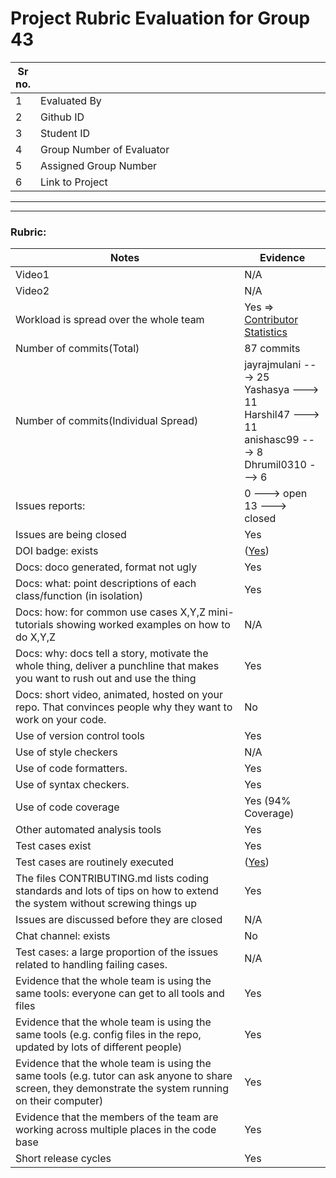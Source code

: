 # Project Rubric Evaluation for Group 43

|Sr no.| <div style="width:500px"></div> |<div style="width:500px"></div> |
|-----|----------------|----------------|
|1| Evaluated By  |Prasad Vithal Kamath|
|2| Github ID | kamathprasad9 |
|3| Student ID | pkamath3, 200477629 |
|4| Group Number of Evaluator | 10 |
|5| Assigned Group Number | 1 |
|6| Link to Project | [Group 1](https://github.com/jayrajmulani/group1-se-homeworks) |

******
******

### Rubric:


|Notes|Evidence|
|-----|---------|
|Video1| N/A | 
|Video2| N/A | 
|Workload is spread over the whole team | Yes => [Contributor Statistics](https://github.com/jayrajmulani/group1-se-homeworks/graphs/contributors) |
|Number of commits(Total)| 87 commits |
|Number of commits(Individual Spread)| jayrajmulani ---> 25 <br> Yashasya ---> 11 <br> Harshil47 ---> 11 <br> anishasc99 ---> 8 <br> Dhrumil0310 ---> 6 
|Issues reports: | 0 ---> open <br> 13 ---> closed |
|Issues are being closed| Yes |
|DOI badge: exists| ([Yes](https://zenodo.org/record/7110412)) |
|Docs: doco generated, format not ugly | Yes |
|Docs: what: point descriptions of each class/function (in isolation) | Yes |
|Docs: how: for common use cases X,Y,Z mini-tutorials showing worked examples on how to do X,Y,Z| N/A | 
|Docs: why: docs tell a story, motivate the whole thing, deliver a punchline that makes you want to rush out and use the thing| Yes |
|Docs: short video, animated, hosted on your repo. That convinces people why they want to work on your code.| No |
|Use of version control tools| Yes |
|Use of style checkers | N/A |
|Use of code formatters. | Yes |
|Use of syntax checkers. | Yes |
|Use of code coverage | Yes (94% Coverage) |
|Other automated analysis tools| Yes |
|Test cases exist| Yes |
|Test cases are routinely executed|  ([Yes](https://github.com/jayrajmulani/group1-se-homeworks/actions))|
|The files CONTRIBUTING.md lists coding standards and lots of tips on how to extend the system without screwing things up| Yes |
|Issues are discussed before they are closed| N/A |
|Chat channel: exists| No |
|Test cases: a large proportion of the issues related to handling failing cases.| N/A |
|Evidence that the whole team is using the same tools: everyone can get to all tools and files| Yes |
|Evidence that the whole team is using the same tools (e.g. config files in the repo, updated by lots of different people)| Yes |
|Evidence that the whole team is using the same tools (e.g. tutor can ask anyone to share screen, they demonstrate the system running on their computer)| Yes |
|Evidence that the members of the team are working across multiple places in the code base| Yes |
|Short release cycles | Yes |
